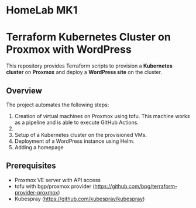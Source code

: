 # HomeLab MK1

# Terraform Kubernetes Cluster on Proxmox with WordPress

This repository provides Terraform scripts to provision a **Kubernetes cluster** on **Proxmox** and deploy a **WordPress site** on the cluster.

## Overview
The project automates the following steps:
1. Creation of virtual machines on Proxmox using tofu. This machine works as a pipeline and is able to execute GitHub Actions.
2. 
3. Setup of a Kubernetes cluster on the provisioned VMs.
4. Deployment of a WordPress instance using Helm.
5. Adding a homepage

## Prerequisites
- Proxmox VE server with API access
- tofu with bgp/proxmox provider (https://github.com/bpg/terraform-provider-proxmox)
- Kubespray (https://github.com/kubespray/kubespray)
